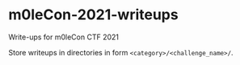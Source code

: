 # m0leCon-2021-writeups
Write-ups for m0leCon CTF 2021

Store writeups in directories in form `<category>/<challenge_name>/`.
